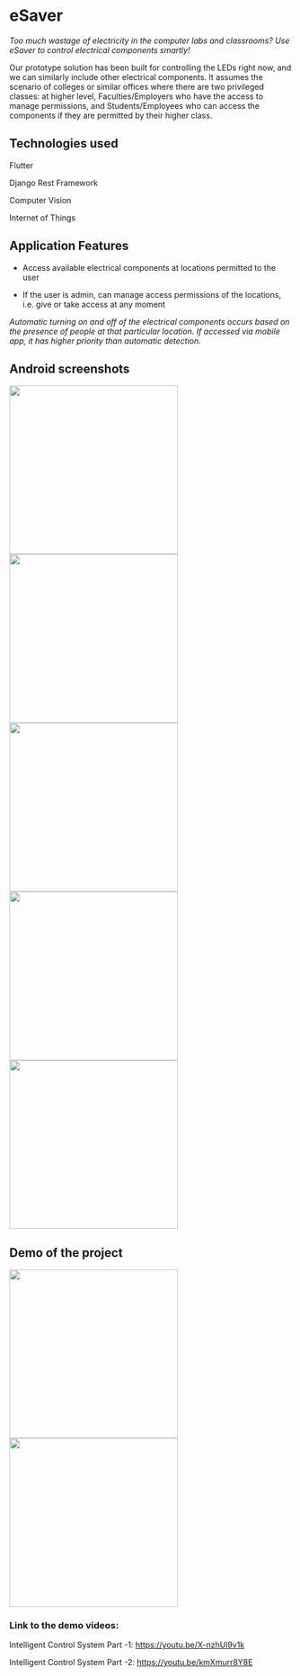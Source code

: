 # eSaver

*Too much wastage of electricity in the computer labs and classrooms? Use eSaver to control electrical components smartly!*

Our prototype solution has been built for controlling the LEDs right now, and we can similarly include other electrical components. It assumes the scenario of colleges or similar offices where there are two privileged classes: at higher level, Faculties/Employers who have the access to manage permissions, and Students/Employees who can access the components if they are permitted by their higher class. 

## Technologies used

Flutter

Django Rest Framework 

Computer Vision 

Internet of Things

## Application Features

* Access available electrical components at locations permitted to the user

* If the user is admin, can manage access permissions of the locations, i.e. give or take access at any moment

*Automatic turning on and off of the electrical components occurs based on the presence of people at that particular location. If accessed via mobile app, it has higher priority than automatic detection.*

## Android screenshots

<img src="screenshots/login_screen.jpg" height="300em" /> <img src="screenshots/faculty_home_screen.jpg" height="300em" /> <img src="screenshots/manage_permissions_screen.jpg" height="300em" /> <img src="screenshots/components_screen.jpg" height="300em" /> <img src="screenshots/student_home_screen.jpg" height="300em" />

## Demo of the project

<img src="screenshots/accessing_via_app1.jpeg" height="300em" /> <img src="screenshots/automatic_detection_demo.jpeg" height="300em" />

### Link to the demo videos:

Intelligent Control System Part -1: https://youtu.be/X-nzhUl9v1k

Intelligent Control System Part -2: https://youtu.be/kmXmurr8Y8E

